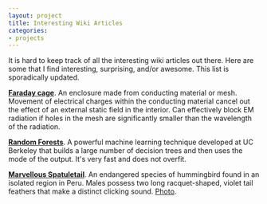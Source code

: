 ```yaml
---
layout: project
title: Interesting Wiki Articles
categories:
- projects
---
```

It is hard to keep track of all the interesting wiki articles out there. Here are some that I find interesting, surprising, and/or awesome. This list is sporadically updated.

<div class="bigspacer"></div>

[**Faraday cage**](http://en.wikipedia.org/wiki/Faraday_cage). An enclosure made from conducting material or mesh. Movement of electrical charges within the conducting material cancel out the effect of an external static field in the interior. Can effectively block EM radiation if holes in the mesh are significantly smaller than the wavelength of the radiation. 

[**Random Forests**](http://en.wikipedia.org/wiki/Random_forest). A powerful machine learning technique developed at UC Berkeley that builds a large number of decision trees and then uses the mode of the output. It's very fast and does not overfit.

[**Marvellous Spatuletail**](http://en.wikipedia.org/wiki/Marvellous_Spatuletail). An endangered species of hummingbird found in an isolated region in Peru. Males possess two long racquet-shaped, violet tail feathers that make a distinct clicking sound. [Photo](http://ibc.lynxeds.com/files/pictures/Marv._spatultail_copy.jpg). 